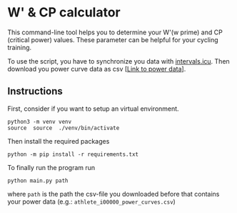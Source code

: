 # W' & CP calculator

This command-line tool helps you to determine your W'(w prime) and CP (critical power) values. These parameter can be helpful for your cycling training.

To use the script, you have to synchronize you data with [intervals.icu](https://www.intervals.icu/). Then download you power curve data as csv [[Link to power data](https://intervals.icu/power)].

## Instructions

First, consider if you want to setup an virtual environment.

```{bash}
python3 -m venv venv
source  source  ./venv/bin/activate
```

Then install the required packages

```{bash}
python -m pip install -r requirements.txt 
```

To finally run the program run

```{bash}
python main.py path
```

where `path` is the path the csv-file you downloaded before that contains your power data (e.g.: `athlete_i00000_power_curves.csv`)
